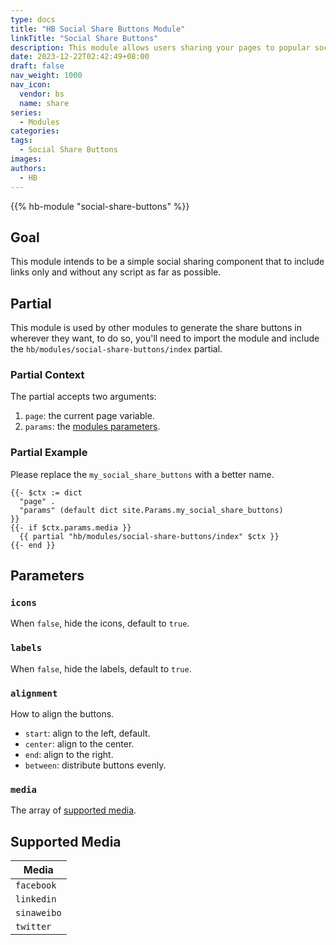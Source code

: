 ```yaml
---
type: docs
title: "HB Social Share Buttons Module"
linkTitle: "Social Share Buttons"
description: This module allows users sharing your pages to popular social media.
date: 2023-12-22T02:42:49+08:00
draft: false
nav_weight: 1000
nav_icon:
  vendor: bs
  name: share
series:
  - Modules
categories:
tags:
  - Social Share Buttons
images:
authors:
  - HB
---
```


{{% hb-module "social-share-buttons" %}}

## Goal

This module intends to be a simple social sharing component that to include links only and without any script as far as possible.

## Partial

This module is used by other modules to generate the share buttons in wherever they want, to do so, you'll need to import the module and include the `hb/modules/social-share-buttons/index` partial.

### Partial Context

The partial accepts two arguments:

1. `page`: the current page variable.
2. `params`: the [modules parameters](#parameters).

### Partial Example

Please replace the `my_social_share_buttons` with a better name.

```go-html-template
{{- $ctx := dict
  "page" .
  "params" (default dict site.Params.my_social_share_buttons)
}}
{{- if $ctx.params.media }}
  {{ partial "hb/modules/social-share-buttons/index" $ctx }}
{{- end }}
```

## Parameters

### `icons`

When `false`, hide the icons, default to `true`.

### `labels`

When `false`, hide the labels, default to `true`.

### `alignment`

How to align the buttons.

- `start`: align to the left, default.
- `center`: align to the center.
- `end`: align to the right.
- `between`: distribute buttons evenly.

### `media`

The array of [supported media](#supported-media).

## Supported Media

| Media |
| --- |
| `facebook` |
| `linkedin` |
| `sinaweibo` |
| `twitter` |
